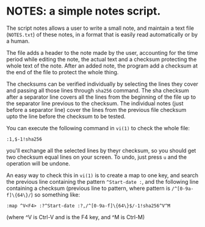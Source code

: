 # NOTES:  a simple notes script.

The script notes allows a user to write a small note, and
maintain a text file (`NOTES.txt`) of these notes, in a format that
is easily read automatically or by a human.

The file adds a header to the note made by the user, accounting
for the time period while editing the note, the actual text and
a checksum protecting the whole text of the note.  After an added
note, the program add a checksum at the end of the file to
protect the whole thing.

The checksums can be verified individually by selecting the lines
they cover and passing all those lines through `sha256` command.
The sha checksum after a separator line covers all the lines from
the beginning of the file up to the separator line previous to
the checksum.  The individual notes (just before a separator
line) cover the lines from the previous file checksum upto the
line before the checksum to be tested.

You can execute the following command in `vi(1)` to check the
whole file:

```
:1,$-1!sha256
```

you'll exchange all the selected lines by theyr checksum, so you
should get two checksum equal lines on your screen.  To undo,
just press `u` and the operation will be undone.

An easy way to check this in `vi(1)` is to create a map to one key,
and search the previous line containing the pattern `^Start-date :`,
and the following line containing a checksum (previous line to
pattern, where pattern is `/^[0-9a-f]\{64\}/`) so something like:

```
:map ^V<F4> :?^Start-date :?,/^[0-9a-f]\{64\}$/-1!sha256^V^M
```

(where ^V is Ctrl-V and <F4> is the F4 key, and ^M is Ctrl-M)
